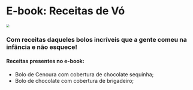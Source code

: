 # 																			E-book: Receitas de Vó

<img src="https://cdn.pixabay.com/photo/2020/05/21/08/23/cake-5199730_960_720.jpg" style="zoom: 50%;" />

### 																Com receitas daqueles bolos incríveis que a gente comeu na infância e não esquece!

#### 			Receitas presentes no e-book:
- Bolo de Cenoura com cobertura de chocolate sequinha;
- Bolo de chocolate com cobertura de brigadeiro;